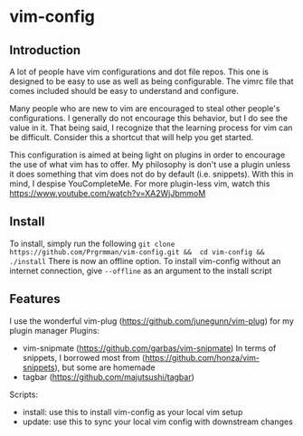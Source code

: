 # vim-config


## Introduction
A lot of people have vim configurations and dot file repos. This one is designed to be
easy to use as well as being configurable.
The vimrc file that comes included should be easy to understand and configure.

Many people who are new to vim are encouraged to steal other people's configurations. I
generally do not encourage this behavior, but I do see the value in it.
That being said, I recognize that the learning process for vim can be difficult. Consider
this a shortcut that will help you get started.

This configuration is aimed at being light on plugins in order to encourage the use of
what vim has to offer. My philosophy is don't use a plugin unless it does something that
vim does not do by default (i.e. snippets). With this in mind, I despise YouCompleteMe.
For more plugin-less vim, watch this https://www.youtube.com/watch?v=XA2WjJbmmoM


## Install
To install, simply run the following
`git clone https://github.com/Prgrmman/vim-config.git &&  cd vim-config && ./install`
There is now an offline option. To install vim-config without an internet connection,
give `--offline` as an argument to the install script

## Features
I use the wonderful vim-plug (https://github.com/junegunn/vim-plug) for my plugin manager
Plugins:
* vim-snipmate (https://github.com/garbas/vim-snipmate)
  In terms of snippets, I borrowed most from (https://github.com/honza/vim-snippets), but some are homemade
* tagbar (https://github.com/majutsushi/tagbar)

Scripts:
* install: use this to install vim-config as your local vim setup
* update: use this to sync your local vim config with downstream changes
